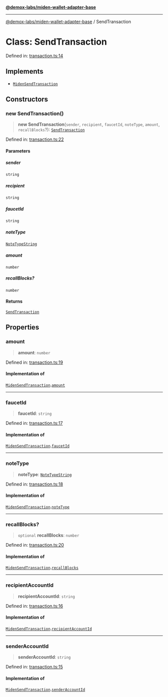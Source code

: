 [**@demox-labs/miden-wallet-adapter-base**](../README.md)

***

[@demox-labs/miden-wallet-adapter-base](../globals.md) / SendTransaction

# Class: SendTransaction

Defined in: [transaction.ts:14](https://github.com/demox-labs/miden-wallet-adapter/blob/945eae693dfd04e72f79c45431d1d0335907d921/packages/core/base/transaction.ts#L14)

## Implements

- [`MidenSendTransaction`](../interfaces/MidenSendTransaction.md)

## Constructors

### new SendTransaction()

> **new SendTransaction**(`sender`, `recipient`, `faucetId`, `noteType`, `amount`, `recallBlocks`?): [`SendTransaction`](SendTransaction.md)

Defined in: [transaction.ts:22](https://github.com/demox-labs/miden-wallet-adapter/blob/945eae693dfd04e72f79c45431d1d0335907d921/packages/core/base/transaction.ts#L22)

#### Parameters

##### sender

`string`

##### recipient

`string`

##### faucetId

`string`

##### noteType

[`NoteTypeString`](../type-aliases/NoteTypeString.md)

##### amount

`number`

##### recallBlocks?

`number`

#### Returns

[`SendTransaction`](SendTransaction.md)

## Properties

### amount

> **amount**: `number`

Defined in: [transaction.ts:19](https://github.com/demox-labs/miden-wallet-adapter/blob/945eae693dfd04e72f79c45431d1d0335907d921/packages/core/base/transaction.ts#L19)

#### Implementation of

[`MidenSendTransaction`](../interfaces/MidenSendTransaction.md).[`amount`](../interfaces/MidenSendTransaction.md#amount)

***

### faucetId

> **faucetId**: `string`

Defined in: [transaction.ts:17](https://github.com/demox-labs/miden-wallet-adapter/blob/945eae693dfd04e72f79c45431d1d0335907d921/packages/core/base/transaction.ts#L17)

#### Implementation of

[`MidenSendTransaction`](../interfaces/MidenSendTransaction.md).[`faucetId`](../interfaces/MidenSendTransaction.md#faucetid)

***

### noteType

> **noteType**: [`NoteTypeString`](../type-aliases/NoteTypeString.md)

Defined in: [transaction.ts:18](https://github.com/demox-labs/miden-wallet-adapter/blob/945eae693dfd04e72f79c45431d1d0335907d921/packages/core/base/transaction.ts#L18)

#### Implementation of

[`MidenSendTransaction`](../interfaces/MidenSendTransaction.md).[`noteType`](../interfaces/MidenSendTransaction.md#notetype)

***

### recallBlocks?

> `optional` **recallBlocks**: `number`

Defined in: [transaction.ts:20](https://github.com/demox-labs/miden-wallet-adapter/blob/945eae693dfd04e72f79c45431d1d0335907d921/packages/core/base/transaction.ts#L20)

#### Implementation of

[`MidenSendTransaction`](../interfaces/MidenSendTransaction.md).[`recallBlocks`](../interfaces/MidenSendTransaction.md#recallblocks)

***

### recipientAccountId

> **recipientAccountId**: `string`

Defined in: [transaction.ts:16](https://github.com/demox-labs/miden-wallet-adapter/blob/945eae693dfd04e72f79c45431d1d0335907d921/packages/core/base/transaction.ts#L16)

#### Implementation of

[`MidenSendTransaction`](../interfaces/MidenSendTransaction.md).[`recipientAccountId`](../interfaces/MidenSendTransaction.md#recipientaccountid)

***

### senderAccountId

> **senderAccountId**: `string`

Defined in: [transaction.ts:15](https://github.com/demox-labs/miden-wallet-adapter/blob/945eae693dfd04e72f79c45431d1d0335907d921/packages/core/base/transaction.ts#L15)

#### Implementation of

[`MidenSendTransaction`](../interfaces/MidenSendTransaction.md).[`senderAccountId`](../interfaces/MidenSendTransaction.md#senderaccountid)
